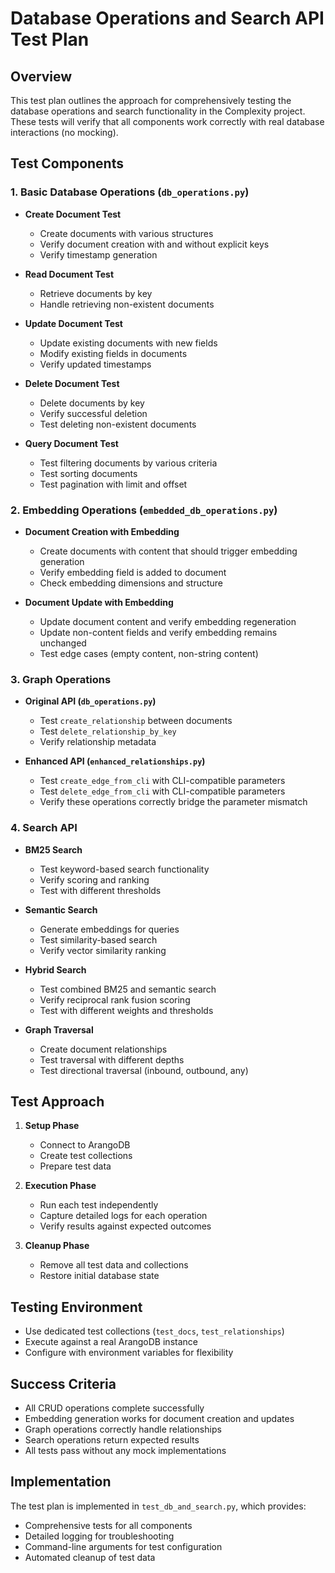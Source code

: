 # Database Operations and Search API Test Plan

## Overview

This test plan outlines the approach for comprehensively testing the database operations and search functionality in the Complexity project. These tests will verify that all components work correctly with real database interactions (no mocking).

## Test Components

### 1. Basic Database Operations (`db_operations.py`)

- **Create Document Test**
  - Create documents with various structures
  - Verify document creation with and without explicit keys
  - Verify timestamp generation

- **Read Document Test**
  - Retrieve documents by key
  - Handle retrieving non-existent documents

- **Update Document Test**
  - Update existing documents with new fields
  - Modify existing fields in documents
  - Verify updated timestamps

- **Delete Document Test**
  - Delete documents by key
  - Verify successful deletion
  - Test deleting non-existent documents

- **Query Document Test**
  - Test filtering documents by various criteria
  - Test sorting documents
  - Test pagination with limit and offset

### 2. Embedding Operations (`embedded_db_operations.py`)

- **Document Creation with Embedding**
  - Create documents with content that should trigger embedding generation
  - Verify embedding field is added to document
  - Check embedding dimensions and structure

- **Document Update with Embedding**
  - Update document content and verify embedding regeneration
  - Update non-content fields and verify embedding remains unchanged
  - Test edge cases (empty content, non-string content)

### 3. Graph Operations

- **Original API (`db_operations.py`)**
  - Test `create_relationship` between documents
  - Test `delete_relationship_by_key`
  - Verify relationship metadata

- **Enhanced API (`enhanced_relationships.py`)**
  - Test `create_edge_from_cli` with CLI-compatible parameters
  - Test `delete_edge_from_cli` with CLI-compatible parameters
  - Verify these operations correctly bridge the parameter mismatch

### 4. Search API

- **BM25 Search**
  - Test keyword-based search functionality
  - Verify scoring and ranking
  - Test with different thresholds

- **Semantic Search**
  - Generate embeddings for queries
  - Test similarity-based search
  - Verify vector similarity ranking

- **Hybrid Search**
  - Test combined BM25 and semantic search
  - Verify reciprocal rank fusion scoring
  - Test with different weights and thresholds

- **Graph Traversal**
  - Create document relationships
  - Test traversal with different depths
  - Test directional traversal (inbound, outbound, any)

## Test Approach

1. **Setup Phase**
   - Connect to ArangoDB
   - Create test collections
   - Prepare test data

2. **Execution Phase**
   - Run each test independently
   - Capture detailed logs for each operation
   - Verify results against expected outcomes

3. **Cleanup Phase**
   - Remove all test data and collections
   - Restore initial database state

## Testing Environment

- Use dedicated test collections (`test_docs`, `test_relationships`)
- Execute against a real ArangoDB instance
- Configure with environment variables for flexibility

## Success Criteria

- All CRUD operations complete successfully
- Embedding generation works for document creation and updates
- Graph operations correctly handle relationships
- Search operations return expected results
- All tests pass without any mock implementations

## Implementation

The test plan is implemented in `test_db_and_search.py`, which provides:
- Comprehensive tests for all components
- Detailed logging for troubleshooting
- Command-line arguments for test configuration
- Automated cleanup of test data